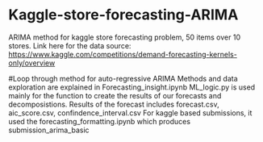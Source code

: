 # Kaggle-store-forecasting-ARIMA
ARIMA method for kaggle store forecasting problem, 50 items over 10 stores. Link here for the data source: https://www.kaggle.com/competitions/demand-forecasting-kernels-only/overview

#Loop through method for auto-regressive ARIMA
Methods and data exploration are explained in Forecasting_insight.ipynb
ML_logic.py is used mainly for the function to create the results of our forecasts and decomposistions.
Results of the forecast includes forecast.csv, aic_score.csv, confindence_interval.csv
For kaggle based submissions, it used the forecasting_formatting.ipynb which produces submission_arima_basic

